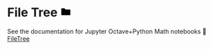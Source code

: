 # File Tree <img src="docs/_media/folder.png" alt="drawing" width="25"/>
See the documentation for Jupyter Octave+Python Math notebooks :link: [FileTree](docs/Studies/Services/JupyterOctavePythonMath/SidebarMenu/FileTree.md) 